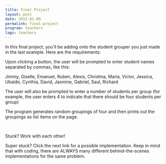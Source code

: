 ```yaml
---
title: Final Project
layout: post
date: 2015-01-09
permalink: final-project
program: teachers
tags: teachers
---
```


In this final project, you'll be adding onto the student grouper you just made in the last example. Here are the requirements: 

<div class="try-it">

<p>Upon clicking a button, the user will be prompted to enter student names separated by commas, like this:</p>
<p> Jimmy, Giselle, Emanuel, Ruben, Alexis, Christina, Maria, Victor, Jessica, Ubaldo, Cynthia, David, Jasmine, Gabriel, Saul, Richard</p>
<p>The user will also be prompted to enter a number of students per group (for example, the user enters 4 to indicate that there should be four students per group)</p>
<p>The program generates random groupings of four and then prints out the groupings as list items on the page.</p>
</div>
<br>

Stuck? Work with each other! 

Super stuck? Click the next link for a possible implementation. Keep in mind that with coding, there are ALWAYS many different behind-the-scenes implementations for the same problem. 

